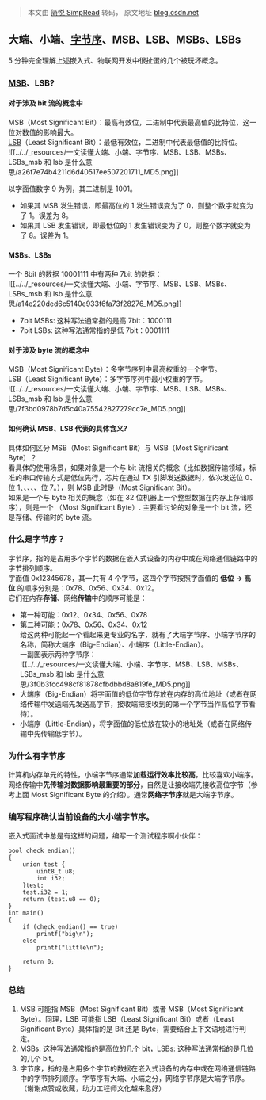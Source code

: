 > 本文由 [简悦 SimpRead](http://ksria.com/simpread/) 转码， 原文地址 [blog.csdn.net](https://blog.csdn.net/wangyx1234/article/details/130352079)

大端、小端、[字节序](https://so.csdn.net/so/search?q=%E5%AD%97%E8%8A%82%E5%BA%8F&spm=1001.2101.3001.7020)、MSB、LSB、MSBs、LSBs
------------------------------------------------------------------------------------------------------------------

5 分钟完全理解上述嵌入式、物联网开发中很扯蛋的几个被玩坏概念。

### [MSB](https://so.csdn.net/so/search?q=MSB&spm=1001.2101.3001.7020)、LSB?

#### 对于涉及 bit 流的概念中

MSB（Most Significant Bit）：最高有效位，二进制中代表最高值的比特位，这一位对数值的影响最大。  
[LSB](https://so.csdn.net/so/search?q=LSB&spm=1001.2101.3001.7020)（Least Significant Bit）：最低有效位，二进制中代表最低值的比特位。  
![[../../_resources/一文读懂大端、小端、字节序、MSB、LSB、MSBs、LSBs_msb 和 lsb 是什么意思/a26f7e74b4211d6d40517ee507201711_MD5.png]]

以字面值数字 9 为例，其二进制是 1001。

*   如果其 MSB 发生错误，即最高位的 1 发生错误变为了 0，则整个数字就变为了 1。误差为 8。
*   如果其 LSB 发生错误，即最低位的 1 发生错误变为了 0，则整个数字就变为了 8。误差为 1。

#### MSBs、LSBs

一个 8bit 的数据 10001111 中有两种 7bit 的数据：  
![[../../_resources/一文读懂大端、小端、字节序、MSB、LSB、MSBs、LSBs_msb 和 lsb 是什么意思/a14e220ded6c5140e933f6fa73f28276_MD5.png]]

*   7bit MSBs: 这种写法通常指的是高 7bit：1000111
*   7bit LSBs: 这种写法通常指的是低 7bit：0001111

#### 对于涉及 byte 流的概念中

MSB（Most Significant Byte）：多字节序列中最高权重的一个字节。  
LSB（Least Significant Byte）：多字节序列中最小权重的字节。  
![[../../_resources/一文读懂大端、小端、字节序、MSB、LSB、MSBs、LSBs_msb 和 lsb 是什么意思/7f3bd0978b7d5c40a75542827279cc7e_MD5.png]]

#### 如何确认 MSB、LSB 代表的具体含义?

具体如何区分 MSB（Most Significant Bit）与 MSB（Most Significant Byte）？  
看具体的使用场景，如果对象是一个与 bit 流相关的概念（比如数据传输领域，标准的串口传输方式是低位先行，芯片在通过 TX 引脚发送数据时，依次发送位 0、位 1、、、、、位 7。），则 MSB 此时是（Most Significant Bit）。  
如果是一个与 byte 相关的概念（如在 32 位机器上一个整型数据在内存上存储顺序），则是一个 （Most Significant Byte）. 主要看讨论的对象是一个 bit 流，还是存储、传输时的 byte 流。

### 什么是字节序？

字节序，指的是占用多个字节的数据在嵌入式设备的内存中或在网络通信链路中的字节排列顺序。  
字面值 0x12345678，其一共有 4 个字节，这四个字节按照字面值的 **低位 -> 高位** 的顺序分别是：0x78、0x56、0x34、0x12。  
它们在内存**存储**、网络**传输**中的顺序可能是：

*   第一种可能：0x12、0x34、0x56、0x78
*   第二种可能：0x78、0x56、0x34、0x12  
    给这两种可能起一个看起来更专业的名字，就有了大端字节序、小端字节序的名称，简称大端序（Big-Endian）、小端序（Little-Endian）。  
    一副图表示两种字节序：  
    ![[../../_resources/一文读懂大端、小端、字节序、MSB、LSB、MSBs、LSBs_msb 和 lsb 是什么意思/3f0b3fcc498cf81878cfbdbbd8a819fe_MD5.png]]
*   大端序（Big-Endian）将字面值的低位字节存放在内存的高位地址（或者在网络传输中发送端先发送高字节，接收端把接收到的第一个字节当作高位字节看待）。
*   小端序（Little-Endian），将字面值的低位放在较小的地址处（或者在网络传输中先传输低字节）。

### 为什么有字节序

计算机内存单元的特性，小端字节序通常**加载运行效率比较高**，比较喜欢小端序。网络传输中**先传输对数据影响最重要的部分**，自然是让接收端先接收高位字节（参考上面 Most Significant Byte 的介绍）。通常**网络字节序**就是大端字节序。

### 编写程序确认当前设备的大小端字节序。

嵌入式面试中总是有这样的问题，编写一个测试程序啊小伙伴：

```
bool check_endian()
{
	union test {
		uint8_t u8;
		int i32;
	}test;
	test.i32 = 1;
	return (test.u8 == 0);
}
int main()
{
	if (check_endian() == true)
		printf("big\n");
	else
		printf("little\n");

	return 0;
}
```

### 总结

1.  MSB 可能指 MSB（Most Significant Bit）或者 MSB（Most Significant Byte）。同理，LSB 可能指 LSB（Least Significant Bit）或者（Least Significant Byte）具体指的是 Bit 还是 Byte，需要结合上下文语境进行判定。
2.  MSBs: 这种写法通常指的是高位的几个 bit，LSBs: 这种写法通常指的是几位的几个 bit。
3.  字节序，指的是占用多个字节的数据在嵌入式设备的内存中或在网络通信链路中的字节排列顺序。字节序有大端、小端之分，网络字节序是大端字节序。  
    （谢谢点赞或收藏，助力工程师文化越来愈好）